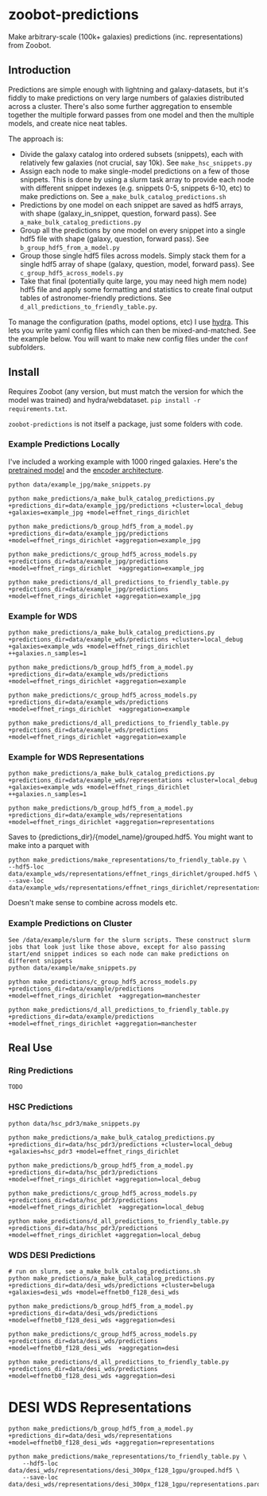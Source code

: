 # zoobot-predictions
Make arbitrary-scale (100k+ galaxies) predictions (inc. representations) from Zoobot.

## Introduction

Predictions are simple enough with lightning and galaxy-datasets, but it's fiddly to make predictions on very large numbers of galaxies distributed across a cluster. There's also some further aggregation to ensemble together the multiple forward passes from one model and then the multiple models, and create nice neat tables.

The approach is:

- Divide the galaxy catalog into ordered subsets (snippets), each with relatively few galaxies (not crucial, say 10k). See `make_hsc_snippets.py`
- Assign each node to make single-model predictions on a few of those snippets. This is done by using a slurm task array to provide each node with different snippet indexes (e.g. snippets 0-5, snippets 6-10, etc) to make predictions on.  See `a_make_bulk_catalog_predictions.sh`
- Predictions by one model on each snippet are saved as hdf5 arrays, with shape (galaxy_in_snippet, question, forward pass). See `a_make_bulk_catalog_predictions.py`
- Group all the predictions by one model on every snippet into a single hdf5 file with shape (galaxy, question, forward pass). See `b_group_hdf5_from_a_model.py`
- Group those single hdf5 files across models. Simply stack them for a single hdf5 array of shape (galaxy, question, model, forward pass). See `c_group_hdf5_across_models.py`
- Take that final (potentially quite large, you may need high mem node) hdf5 file and apply some formatting and statistics to create final output tables of astronomer-friendly predictions. See `d_all_predictions_to_friendly_table.py`.

To manage the configuration (paths, model options, etc) I use [hydra](https://hydra.cc/docs/intro/). This lets you write yaml config files which can then be mixed-and-matched. See the example below. You will want to make new config files under the `conf` subfolders.

## Install

Requires Zoobot (any version, but must match the version for which the model was trained) and hydra/webdataset. `pip install -r requirements.txt`.

`zoobot-predictions` is not itself a package, just some folders with code.

### Example Predictions Locally

I've included a working example with 1000 ringed galaxies. Here's the [pretrained model](https://dl.dropboxusercontent.com/s/epam7u354zzx62n/binary_ring_resnet_greyscale.ckpt?dl=0) and the [encoder architecture](https://dl.dropboxusercontent.com/s/hvyfw6avwhep4qqpg4wwg/resnet50_greyscale_224px.ckpt?rlkey=hconeglfnsxt73ot2gq8xg6p3&dl=0).

    python data/example_jpg/make_snippets.py 

    python make_predictions/a_make_bulk_catalog_predictions.py +predictions_dir=data/example_jpg/predictions +cluster=local_debug +galaxies=example_jpg +model=effnet_rings_dirichlet

    python make_predictions/b_group_hdf5_from_a_model.py +predictions_dir=data/example_jpg/predictions +model=effnet_rings_dirichlet +aggregation=example_jpg

    python make_predictions/c_group_hdf5_across_models.py +predictions_dir=data/example_jpg/predictions +model=effnet_rings_dirichlet  +aggregation=example_jpg

    python make_predictions/d_all_predictions_to_friendly_table.py +predictions_dir=data/example_jpg/predictions +model=effnet_rings_dirichlet +aggregation=example_jpg

### Example for WDS

    python make_predictions/a_make_bulk_catalog_predictions.py +predictions_dir=data/example_wds/predictions +cluster=local_debug +galaxies=example_wds +model=effnet_rings_dirichlet  ++galaxies.n_samples=1

    python make_predictions/b_group_hdf5_from_a_model.py +predictions_dir=data/example_wds/predictions +model=effnet_rings_dirichlet +aggregation=example

    python make_predictions/c_group_hdf5_across_models.py +predictions_dir=data/example_wds/predictions +model=effnet_rings_dirichlet  +aggregation=example

    python make_predictions/d_all_predictions_to_friendly_table.py +predictions_dir=data/example_wds/predictions +model=effnet_rings_dirichlet +aggregation=example

### Example for WDS Representations

    python make_predictions/a_make_bulk_catalog_predictions.py +predictions_dir=data/example_wds/representations +cluster=local_debug +galaxies=example_wds +model=effnet_rings_dirichlet ++galaxies.n_samples=1

    python make_predictions/b_group_hdf5_from_a_model.py +predictions_dir=data/example_wds/representations +model=effnet_rings_dirichlet +aggregation=representations

Saves to {predictions_dir}/{model_name}/grouped.hdf5. You might want to make into a parquet with

    python make_predictions/make_representations/to_friendly_table.py \
    --hdf5-loc data/example_wds/representations/effnet_rings_dirichlet/grouped.hdf5 \
    --save-loc data/example_wds/representations/effnet_rings_dirichlet/representations.parquet

Doesn't make sense to combine across models etc.

### Example Predictions on Cluster

    See /data/example/slurm for the slurm scripts. These construct slurm jobs that look just like those above, except for also passing start/end snippet indices so each node can make predictions on different snippets
    python data/example/make_snippets.py 
    
    python make_predictions/c_group_hdf5_across_models.py +predictions_dir=data/example/predictions +model=effnet_rings_dirichlet  +aggregation=manchester

    python make_predictions/d_all_predictions_to_friendly_table.py +predictions_dir=data/example/predictions +model=effnet_rings_dirichlet +aggregation=manchester

## Real Use

### Ring Predictions

    TODO

### HSC Predictions

    python data/hsc_pdr3/make_snippets.py 

    python make_predictions/a_make_bulk_catalog_predictions.py +predictions_dir=data/hsc_pdr3/predictions +cluster=local_debug +galaxies=hsc_pdr3 +model=effnet_rings_dirichlet

    python make_predictions/b_group_hdf5_from_a_model.py +predictions_dir=data/hsc_pdr3/predictions +model=effnet_rings_dirichlet +aggregation=local_debug

    python make_predictions/c_group_hdf5_across_models.py +predictions_dir=data/hsc_pdr3/predictions +model=effnet_rings_dirichlet  +aggregation=local_debug

    python make_predictions/d_all_predictions_to_friendly_table.py +predictions_dir=data/hsc_pdr3/predictions +model=effnet_rings_dirichlet +aggregation=local_debug


### WDS DESI Predictions

    # run on slurm, see a_make_bulk_catalog_predictions.sh
    python make_predictions/a_make_bulk_catalog_predictions.py +predictions_dir=data/desi_wds/predictions +cluster=beluga +galaxies=desi_wds +model=effnetb0_f128_desi_wds

    python make_predictions/b_group_hdf5_from_a_model.py +predictions_dir=data/desi_wds/predictions +model=effnetb0_f128_desi_wds +aggregation=desi

    python make_predictions/c_group_hdf5_across_models.py +predictions_dir=data/desi_wds/predictions +model=effnetb0_f128_desi_wds  +aggregation=desi

    python make_predictions/d_all_predictions_to_friendly_table.py +predictions_dir=data/desi_wds/predictions +model=effnetb0_f128_desi_wds +aggregation=desi


# DESI WDS Representations

    python make_predictions/b_group_hdf5_from_a_model.py +predictions_dir=data/desi_wds/representations +model=effnetb0_f128_desi_wds +aggregation=representations

    python make_predictions/make_representations/to_friendly_table.py \
        --hdf5-loc data/desi_wds/representations/desi_300px_f128_1gpu/grouped.hdf5 \
        --save-loc data/desi_wds/representations/desi_300px_f128_1gpu/representations.parquet
